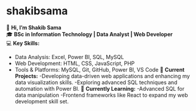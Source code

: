 # shakibsama
👋 **Hi, I’m Shakib Sama**   
🎓 **BSc in Information Technology | Data Analyst | Web Developer**  
💻 **Key Skills:**   
- Data Analysis: Excel, Power BI, SQL, MySQL
- Web Development: HTML, CSS, JavaScript, PHP
- Tools &amp; Platforms: MySQL, Git, GitHub, Power BI, VS Code
🔨 **Current Projects:**
-Developing data-driven web applications and enhancing my data visualization skills.
-Exploring advanced SQL techniques and automation with Power BI.
🌱 **Currently Learning:**
-Advanced SQL for data manipulation
-Frontend frameworks like React to expand my web development skill set.  
